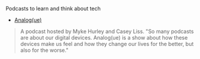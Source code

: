 Podcasts to learn and think about tech
* [Analog(ue)](relay.fm/analogue)

>A podcast hosted by Myke Hurley and Casey Liss. 
>"So many podcasts are about our digital devices. Analog(ue) is a show about how these devices make us feel and how they change our lives for the better, but also for the worse."